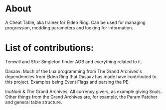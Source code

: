 # About
A Cheat Table, aka trainer for Elden Ring.
Can be used for managing progression, modding parameters and looking for information.

# List of contributions:
Temwill and Sfix:
Singleton finder AOB and everything related to it.

Dasaav:
Much of the Lua programming from The Grand Archives's dependencies from Elden Ring that Dasaav has made have contributed to this project. Examples being Event Flags and parsing the PE.

InuNorii & The Grand Archives:
All currency givers, as example giving Souls. Other things from the Grand Archives are, for example, the Param Patcher and general table structure.
